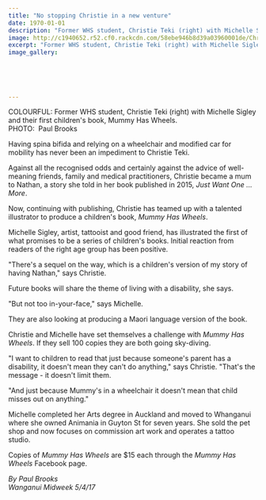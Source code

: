 ```yaml
---
title: "No stopping Christie in a new venture"
date: 1970-01-01
description: "Former WHS student, Christie Teki (right) with Michelle Sigley and their first children's book, Mummy Has Wheels..."
image: http://c1940652.r52.cf0.rackcdn.com/58ebe946b8d39a03960001de/Christie-Teki-ex-with-new-book-midweek-6-April-2017.jpg
excerpt: "Former WHS student, Christie Teki (right) with Michelle Sigley and their first children's book, Mummy Has Wheels."
image_gallery:
    
    
    
    
    
---
```


<p><span>COLOURFUL: Former WHS student, Christie Teki (right) with Michelle Sigley and their first children's book, Mummy Has Wheels. <br />PHOTO: &nbsp;Paul Brooks</span></p>
<p>Having spina bifida and relying on a wheelchair and modified car for mobility has never been an impediment to Christie Teki.</p>
<p>Against all the recognised odds and certainly against the advice of well-meaning friends, family and medical practitioners, Christie became a mum to Nathan, a story she told in her book published in 2015,&nbsp;<em>Just Want One ... More</em>.</p>
<p>Now, continuing with publishing, Christie has teamed up with a talented illustrator to produce a children's book,&nbsp;<em>Mummy Has Wheels</em>.</p>
<p>Michelle Sigley, artist, tattooist and good friend, has illustrated the first of what promises to be a series of children's books. Initial reaction from readers of the right age group has been positive.</p>
<p>"There's a sequel on the way, which is a children's version of my story of having Nathan," says Christie.</p>
<p>Future books will share the theme of living with a disability, she says.</p>
<p>"But not too in-your-face," says Michelle.</p>
<p>They are also looking at producing a Maori language version of the book.</p>
<p>Christie and Michelle have set themselves a challenge with&nbsp;<em>Mummy Has Wheels</em>. If they sell 100 copies they are both going sky-diving.</p>
<p>"I want to children to read that just because someone's parent has a disability, it doesn't mean they can't do anything," says Christie. "That's the message - it doesn't limit them.</p>
<p>"And just because Mummy's in a wheelchair it doesn't mean that child misses out on anything."</p>
<p>Michelle completed her Arts degree in Auckland and moved to Whanganui where she owned Animania in Guyton St for seven years. She sold the pet shop and now focuses on commission art work and operates a tattoo studio.</p>
<p>Copies of&nbsp;<em>Mummy Has Wheels</em>&nbsp;are $15 each through the&nbsp;<em>Mummy Has Wheels</em>&nbsp;Facebook page.</p>
<p class="clear syndicator"><em>By Paul Brooks</em><br /><em>Wanganui Midweek 5/4/17&nbsp;</em></p>

